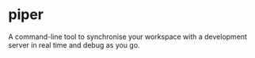 # piper
A command-line tool to synchronise your workspace with a development server in real time and debug as you go.

